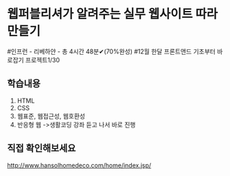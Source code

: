 # 웹퍼블리셔가 알려주는 실무 웹사이트 따라만들기
#인프런 - 리베하얀 - 총 4시간 48분✔(70%완성)
#12월 한달 프론트앤드 기초부터 바로잡기 프로젝트1/30

## 학습내용

1. HTML
2. CSS  
3. 웹표준, 웹접근성, 웹호환성
4. 반응형 웹
->생활코딩 강좌 듣고 나서 바로 진행

## 직접 확인해보세요
<http://www.hansolhomedeco.com/home/index.jsp/>
